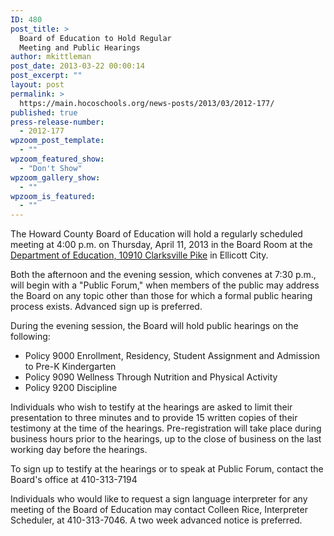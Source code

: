 ```yaml
---
ID: 480
post_title: >
  Board of Education to Hold Regular
  Meeting and Public Hearings
author: mkittleman
post_date: 2013-03-22 00:00:14
post_excerpt: ""
layout: post
permalink: >
  https://main.hocoschools.org/news-posts/2013/03/2012-177/
published: true
press-release-number:
  - 2012-177
wpzoom_post_template:
  - ""
wpzoom_featured_show:
  - "Don't Show"
wpzoom_gallery_show:
  - ""
wpzoom_is_featured:
  - ""
---
```

The Howard County Board of Education will hold a regularly scheduled meeting at 4:00 p.m. on Thursday, April 11, 2013 in the Board Room at the <a href="http://maps.google.com/maps?hl=en&amp;q=10910+Clarksville+Pike,+Ellicott+City,+MD+21042&amp;btnG=Search" target="_blank">Department of Education, 10910 Clarksville Pike</a> in Ellicott City.

Both the afternoon and the evening session, which convenes at 7:30 p.m., will begin with a "Public Forum," when members of the public may address the Board on any topic other than those for which a formal public hearing process exists. Advanced sign up is preferred.

During the evening session, the Board will hold public hearings on the following:
<ul>
	<li>Policy 9000 Enrollment, Residency, Student Assignment and Admission to Pre-K Kindergarten</li>
	<li>Policy 9090 Wellness Through Nutrition and Physical Activity</li>
	<li>Policy 9200 Discipline</li>
</ul>
Individuals who wish to testify at the hearings are asked to limit their presentation to three minutes and to provide 15 written copies of their testimony at the time of the hearings. Pre-registration will take place during business hours prior to the hearings, up to the close of business on the last working day before the hearings.

To sign up to testify at the hearings or to speak at Public Forum, contact the Board's office at 410-313-7194

Individuals who would like to request a sign language interpreter for any meeting of the Board of Education may contact Colleen Rice, Interpreter Scheduler, at 410-313-7046. A two week advanced notice is preferred.